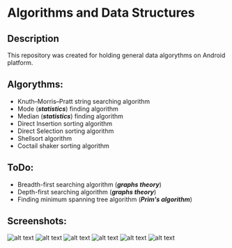 # Algorithms and Data Structures
## Description
This repository was created for holding general data algorythms on Android platform. 

## Algorythms:
* Knuth–Morris–Pratt string searching algorithm
* Mode (***statistics***) finding algorithm
* Median (***statistics***) finding algorithm
* Direct Insertion sorting algorithm
* Direct Selection sorting algorithm
* Shellsort algorithm
* Coctail shaker sorting algorithm

## ToDo:
* Breadth-first searching algorithm (***graphs theory***)
* Depth-first searching algorithm (***graphs theory***)
* Finding minimum spanning tree algorithm (***Prim's algorithm***)

## Screenshots:
![alt text](https://github.com/BardRedStar/AaSD/blob/master/screenshots/1.png)
![alt text](https://github.com/BardRedStar/AaSD/blob/master/screenshots/2.PNG)
![alt text](https://github.com/BardRedStar/AaSD/blob/master/screenshots/3.PNG)
![alt text](https://github.com/BardRedStar/AaSD/blob/master/screenshots/4.PNG)
![alt text](https://github.com/BardRedStar/AaSD/blob/master/screenshots/5.PNG)
![alt text](https://github.com/BardRedStar/AaSD/blob/master/screenshots/6.PNG)
